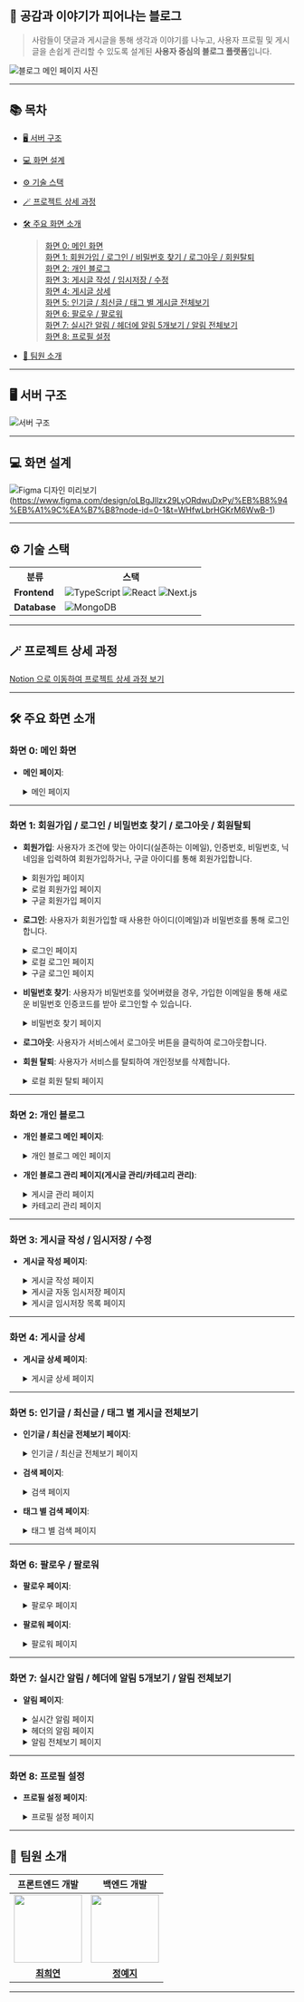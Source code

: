 ## 🌸 공감과 이야기가 피어나는 블로그

> 사람들이 댓글과 게시글을 통해 생각과 이야기를 나누고, 사용자 프로필 및 게시글을 손쉽게 관리할 수 있도록 설계된 **사용자 중심의 블로그 플랫폼**입니다.

![블로그 메인 페이지 사진](captures/dashboardPage.png)

---

## 📚 목차

- [🖥 서버 구조](#-서버-구조)
- [💻 화면 설계](#-화면-설계)
- [⚙️ 기술 스택](#-기술-스택)
- [🪄 프로젝트 상세 과정](#-프로젝트-상세-과정)
- [🛠 주요 화면 소개](#-주요-화면-소개)
  > [화면 0: 메인 화면](#화면-0-메인-화면)  
  > [화면 1: 회원가입 / 로그인 / 비밀번호 찾기 / 로그아웃 / 회원탈퇴](#화면-1-회원가입--로그인--비밀번호-찾기--로그아웃--회원탈퇴)  
  > [화면 2: 개인 블로그](#화면-2-개인-블로그)  
  > [화면 3: 게시글 작성 / 임시저장 / 수정](#화면-3-게시글-작성--임시저장--수정)  
  > [화면 4: 게시글 상세](#화면-4-게시글-상세)  
  > [화면 5: 인기글 / 최신글 / 태그 별 게시글 전체보기](#화면-5-인기글--최신글--태그-별-게시글-전체보기)  
  > [화면 6: 팔로우 / 팔로워](#화면-6-팔로우--팔로워)  
  > [화면 7: 실시간 알림 / 헤더에 알림 5개보기 / 알림 전체보기](#화면-7-실시간-알림--헤더에-알림-5개보기--알림-전체보기)  
  > [화면 8: 프로필 설정](#화면-8-프로필-설정)  
  
- [👥 팀원 소개](#-팀원-소개)

---

## 🖥 서버 구조

![서버 구조](captures/server_structure.png)

---

## 💻 화면 설계

 ![Figma 디자인 미리보기](captures/figma.png)(https://www.figma.com/design/oLBgJllzx29LyORdwuDxPy/%EB%B8%94%EB%A1%9C%EA%B7%B8?node-id=0-1&t=WHfwLbrHGKrM6WwB-1)


---

## ⚙ 기술 스택
<table>
    <tr>
        <th>분류</th>
        <th>스택</th>
    </tr>
    <tr>
        <td><strong>Frontend</strong></td>
        <td>
            <img src="https://img.shields.io/badge/TypeScript-3178C6?style=plastic&logo=typescript&logoColor=white" alt="TypeScript">
            <img src="https://img.shields.io/badge/React-61DAFB?style=plastic&logo=react&logoColor=white" alt="React">
            <img src="https://img.shields.io/badge/Next.js-000000?style=plastic&logo=next.js&logoColor=white" alt="Next.js">
        </td>
    </tr>
    <tr>
        <td><strong>Database</strong></td>
        <td>
            <img src="https://img.shields.io/badge/MongoDB-47A248?style=plastic&logo=mongodb&logoColor=white" alt="MongoDB">
        </td>
    </tr>
</table>


---

## 🪄 프로젝트 상세 과정

[Notion 으로 이동하여 프로젝트 상세 과정 보기](https://heeyeon9578.notion.site/MK-Blog-24-03-17-24-09-30-e5d9f108063d42fc82e5a6a7d423a596)

---


## 🛠 주요 화면 소개

### 화면 0: 메인 화면

- **메인 페이지**: 
  <details>
    <summary>메인 페이지</summary>
    
    ![메인 페이지](captures/dashboardPage.png)

     - 헤더, 메인, 푸터로 구성되어 있습니다.
     - 메인에는 인기글, 최신글이 3개씩 자동으로 다음 데이터로 넘어가고 있습니다.
     - 지금 시간대의 이전 시간대 인기 태그 10개가 도출됩니다. 이때, 10개가 채워지지 않는다면 대체 태그(랜덤 태그)가 회색으로 도출됩니다.
     - 이번주 최다 팔로워 목록이 10명 도출됩니다. 이때, 10명이 채워지지 않는다면 대체 유저(랜덤 유저)가 회색으로 도출됩니다.
       


  </details>
---

### 화면 1: 회원가입 / 로그인 / 비밀번호 찾기 / 로그아웃 / 회원탈퇴

- **회원가입**: 사용자가 조건에 맞는 아이디(실존하는 이메일), 인증번호, 비밀번호, 닉네임을 입력하여 회원가입하거나, 구글 아이디를 통해 회원가입합니다.

   <details>
    <summary>회원가입 페이지</summary>
     
    ![회원가입](captures/signup.png)

    > 회원가입 버튼을 누르면, 계정 또는 구글로 회원가입할 수 있는 버튼이 도출됩니다. 
 
  </details>

  <details>
    <summary>로컬 회원가입 페이지</summary>
    
    ![로컬 회원가입](captures/local_signup_auth.png)
  
    > 아아디로 사용할 이메일을 입력 후, 인증번호 전송을 클릭하면 해당 이메일로 인증번호가 전송됩니다.
    
    ![로컬 회원가입](captures/local_signup_auth_email.png)
  
    > 이메일로 받은 인증번호입니다.
    
     ![로컬 회원가입](captures/local_signup_2.png)
  
    > 이메일 인증, 사용할 비밀번호, 닉네임의 조건을 모두 만족하면 회원가입 버튼이 disable -> able 상태가 되어 클릭할 수 있습니다.
 
  </details>

   <details>
    <summary>구글 회원가입 페이지</summary>
     
    ![구글 회원가입](captures/google_login.png)

    > 구글 아이디를 클릭하여 해당 서비스에 회원가입할 수 있습니다.
    
    ![구글 회원가입](captures/google_signup_nickname.png)

    > 닉네임 설정 페이지가 도출되며, 입력한 닉네임으로 활동하게 됩니다. 추후에 수정할 수 있습니다.
  
  </details>


- **로그인**: 사용자가 회원가입할 때 사용한 아이디(이메일)과 비밀번호를 통해 로그인합니다.

  <details>
    <summary>로그인 페이지</summary>
     
    ![회원가입](captures/login.png)

    > 로그인 버튼을 누르면, 계정 또는 구글로 로그인할 수 있는 버튼이 도출됩니다. 
 
  </details>

  <details>
    <summary>로컬 로그인 페이지</summary>
    
    ![로컬 로그인](captures/local_login.png)
  
    > 로컬 회원가입때 사용한 이메일과 비밀번호를 입력하여 로그인합니다.

  </details>

   <details>
    <summary>구글 로그인 페이지</summary>
     
    ![구글 로그인](captures/google_login.png)

    > 구글 아이디를 클릭하여 해당 서비스에 회원가입할때 사용한 이메일로 로그인할 수 있습니다.
    
  </details>

- **비밀번호 찾기**: 사용자가 비밀번호를 잊어버렸을 경우, 가입한 이메일을 통해 새로운 비밀번호 인증코드를 받아 로그인할 수 있습니다.
  
  <details>
    <summary>비밀번호 찾기 페이지</summary>

   ![비밀번호 찾기](captures/find_passwd.png)

    > 비밀번호를 찾고 싶은 아이디를 입력 후 인증번호 전송버튼을 클릭합니다.

    ![비밀번호 찾기](captures/find_passwd_email.png)

    > 해당 이메일로 발송된 메일에 쓰여있는 임시 비밀번호를 사용하여 임시 로그인합니다.

  </details>


- **로그아웃**: 사용자가 서비스에서 로그아웃 버튼을 클릭하여 로그아웃합니다.

- **회원 탈퇴**: 사용자가 서비스를 탈퇴하여 개인정보를 삭제합니다.
  
  <details>
    <summary>로컬 회원 탈퇴 페이지</summary>

    ![로컬 회원 탈퇴](captures/user_delete.png)

    > 로그인할 때 사용한 이메일과 비밀번호 및 비밀번호 확인란을 조건에 맞게 채우면 회원 탈퇴하기 버튼이 활성화됩니다.
    
     <summary>구글 회원 탈퇴 페이지</summary>

    ![구글 회원 탈퇴](captures/user_delete_goolge.png)

    > 로그인할 때 사용한 이메일과 비밀번호 및 비밀번호 확인란을 조건에 맞게 채우면 회원 탈퇴하기 버튼이 활성화됩니다.

  </details>

---

### 화면 2: 개인 블로그 

- **개인 블로그 메인 페이지**: 
  <details>
    <summary>개인 블로그 메인 페이지</summary>
    
     ![개인 블로그 메인 페이지](captures/blog_main.png)

    > 내 블로그 페이지로 좌측 프로필 부분은 화면을 스크롤 하더라도 같이 움직입니다.
    
  </details>

- **개인 블로그 관리 페이지(게시글 관리/카테고리 관리)**:

  <details>
    <summary>게시글 관리 페이지</summary>
    
    ![게시글 관리 페이지](captures/blog_manage_post.png)

    - 내 게시글을 관리할 수 있는 페이지로, 각자 자신의 게시글만 수정 또는 삭제할 수 있습니다.
     
   </details>
   
     <details>
       
    <summary>카테고리 관리 페이지</summary>
    
    ![카테고리 관리 페이지](captures/blog_manage_category.png)

    - 내 카테고리를 관리할 수 있는 페이지로, 각자 자신의 카테고리만 수정 또는 삭제할 수 있습니다.
    - 카테고리는 2개의 레벨로, 하위 카테고리는 사용자의 **드래그엔 드롭**을 통해 다른 상위 카테고리로 옮길 수 있습니다.
    - 최상위 카테고리에 하위 카테고리 존재 시 삭제할 수 없습니다.
    - 하위 카테고리에는 하위 카테고리를 추가할 수 없습니다.
  
  </details>

---

### 화면 3: 게시글 작성 / 임시저장 / 수정 

- **게시글 작성 페이지**: 
  <details>
    <summary>게시글 작성 페이지</summary>
    
     ![게시글 작성 페이지](captures/write_post.png)

     - 게시글을 작성할 수 있는 페이지로, 카테고리 / 태그 / 공개여부 / 제목 / 내용을 설정 및 작성할 수 있습니다.
     - 게시글은 30초마다 자동 임시저장 됩니다.
     - 임시저장 목록에서 지금까지 임시 저장된 글들을 확인하고 이어서 작성할 수 있습니다.
     - 처음 게시글 작성 페이지에 들어가면 마지막으로 임시저장된 글을 이어서 작성할 것인지 묻습니다.
    
  </details>

  <details>
    <summary>게시글 자동 임시저장 페이지</summary>
    
     ![게시글 자동 임시저장 페이지](captures/write_post_auto_save.png)

    
  </details>

  <details>
    <summary>게시글 임시저장 목록 페이지</summary>
    
     ![게시글 임시저장 목록 페이지](captures/temp_save_list.png)

    
    
  </details>


---

### 화면 4: 게시글 상세 

- **게시글 상세 페이지**:
  
  <details>
    <summary>게시글 상세 페이지</summary>
    
     ![게시글 상세 페이지](captures/post_detail.png)

     - 게시글 목록에서 특정 게시글을 클릭하면 상세 페이지로 이동합니다.
     - 게시글의 제목, 내용, 카테고리, 작성자, 작성일자, 수정일자, 공감 수(당근 수), 조회수, 댓글 수 등이 조회됩니다.
     - 게시글의 끝에는 해당 게시글의 태그들이 보여집니다.
     - 자신의 게시글일 경우, 수정/삭제 버튼이 도출됩니다.
     - 이때, 태그를 클릭하면 해당 태그를 사용한 게시글들을 보여주는 페이지로 이동합니다.
     - 로그인한 사용자는 공감(당근)을 클릭하여 공감하거나 취소할 수 있습니다.
     - 댓글은 등록순 또는 인기순으로 조회할 수 있습니다.
     - 댓글을 작성하거나 답글을 작성할 수 있습니다.
     - 댓글/답글은 로그인한 사용자만 작성할 수 있습니다.
     - 자신의 댓글이나 답글일 경우 수정 또는 삭제할 수 있습니다.
    
  </details>



---


### 화면 5: 인기글 / 최신글 / 태그 별 게시글 전체보기

- **인기글 / 최신글 전체보기 페이지**: 
  <details>
    <summary>인기글 / 최신글 전체보기 페이지</summary>
    
     ![인기글 / 최신글 전체보기 페이지](captures/all_post.png)

     - 메인화면에서 인기글이나 최신글의 전체보기 버튼을 클릭하면, 해당 정렬에 맞게 전체 게시글이 조회되는 페이지로 이동합니다.
     - 맨 아래에 페이지네이션을 두어 다른 패이지로 쉽게 이동할 수 있습니다.
     - 각 게시글을 클릭하여, 게시글 상세 페이지로 이동할 수 있습니다.
     - 검색 기능을 통해 검색을 할 수 있습니다.
      

  </details>

   

- **검색 페이지**:
  <details>
    <summary>검색 페이지</summary>
    
     ![검색 페이지](captures/search.png)

     - 검색창에 검색 후 해당 단어가 진한 핑크색으로 표기되며, 해당 단어가 들어간 게시글들을 조회한 페이지가 보여집니다.
      

  </details>

- **태그 별 검색 페이지**:
  <details>
    <summary>태그 별 검색 페이지</summary>
    
     ![태그 별 검색 페이지](captures/Tag_click.png)

     - 메인화면의 인기 태그 혹은 각 게시글의 상세 페이지에서 태그를 클릭하면, 해당 태그를 사용한 게시글 목록을 조회합니다.
      

  </details>
---


### 화면 6: 팔로우 / 팔로워

- **팔로우 페이지**: 

  <details>
    <summary>팔로우 페이지</summary>
    
    ![팔로우 페이지](captures/follow.png)

     - 해당 프로필의 팔로우 목록이 조회됩니다.
     - 팔로우 목록은 무한 스크롤로, 스크롤을 통해 데이터를 지속적으로 조회할 수 있습니다.
     - 나의 팔로우 목록일 경우 '관리하기 버튼'이 도출되며, 클릭하면 각 팔로우를 삭제할 수 있는 버튼이 도출됩니다.
     - 서로 팔로우된 관계라면, 각 팔로우 왼쪽 위에 서로 팔로우 표시가 뜹니다.


  </details>

- **팔로워 페이지**: 

  <details>
    <summary>팔로워 페이지</summary>
    
    ![팔로워 페이지](captures/follower.png)

     - 해당 프로필의 팔로워 목록이 조회됩니다.
     - 팔로워 목록은 무한 스크롤로, 스크롤을 통해 데이터를 지속적으로 조회할 수 있습니다.
     - 팔로워마다 아래 팔로우할 수 있는 버튼이 존재합니다. 해당 버튼을 클릭하여 즉각적인 팔로우 또는 팔로우 취소를 진행할 수 있습니다.
     - 서로 팔로우된 관계라면, 각 팔로우 왼쪽 위에 서로 팔로우 표시가 뜹니다.


  </details>
  
---

### 화면 7: 실시간 알림 / 헤더에 알림 5개보기 / 알림 전체보기 

- **알림 페이지**:
  <details>
    <summary>실시간 알림 페이지</summary>
    
    ![실시간 알림 페이지](captures/real_time_notification.png)

     - 블로그 내의 모든 페이지에서 실시간 알림을 받을 수 있습니다.
     - 알림은 새 팔로워, 내가 팔로워한 사용자가 작성한 새 게시글, 나의 게시글에 달린 댓글, 내가 쓴 댓글에 달린 답글, 내 게시글에 좋아요(당근) 일 경우 발생합니다.
     - 실시간 알림은 최상단 우측에 뜹니다. 


  </details>

   <details>
    <summary>헤더의 알림 페이지</summary>
    
    ![헤더의 알림 페이지](captures/notification2.png)

     - 헤더에 벨모양 버튼을 클릭하면 최신 알림 5개를 확인할 수 있습니다.
     - 실시간 알림을 통해 받은 알림을 확인하면 벨모양이 다시 원상복귀 합니다.
     - 삭제 버튼을 통해 삭제하면 이전 알림이 보여집니다.


  </details>

   <details>
    <summary>알림 전체보기 페이지</summary>
    
    ![알림 전체보기 페이지](captures/notification.png)

     - 모든 알림을 확인할 수 있습니다.
     - 알림의 종류별로 확인할 수 있습니다.
     - 하단의 페이지네이션을 통해 원하는 페이지로 쉽게 이동할 수 있습니다.
     - 알림을 삭제할 수 있습니다.
     - 각 알림을 클릭하면, 해당 알림에 해당하는 내용으로 이동합니다. 팔로워 알림은 해당 유저의 블로그로, 새 게시글일 경우 해당 게시글로, 댓글일 경우 해당 댓글로 이동합니다.
       


  </details>

---

### 화면 8: 프로필 설정

- **프로필 설정 페이지**: 
  <details>
    <summary>프로필 설정 페이지</summary>
    
    ![프로필 설정 페이지](captures/profile_setting.png)

     - 프로필 이미지, 닉네임, 비밀번호(로컬 로그인일 경우에만), 상태 메시지를 설정할 수 있습니다.
       


  </details>
---


## 👥 팀원 소개

|                   프론트엔드 개발                   |                    백엔드 개발                    |
| :-------------------------------------------------: | :-----------------------------------------------: |
| <img src="captures/heeyeon.png" width="120"> | <img src="captures/xezixx.png" width="120" /> |
|    **[최희연](https://github.com/heeyeon9578)**     |      **[정예지](https://github.com/xEzIxX)**      |

---
